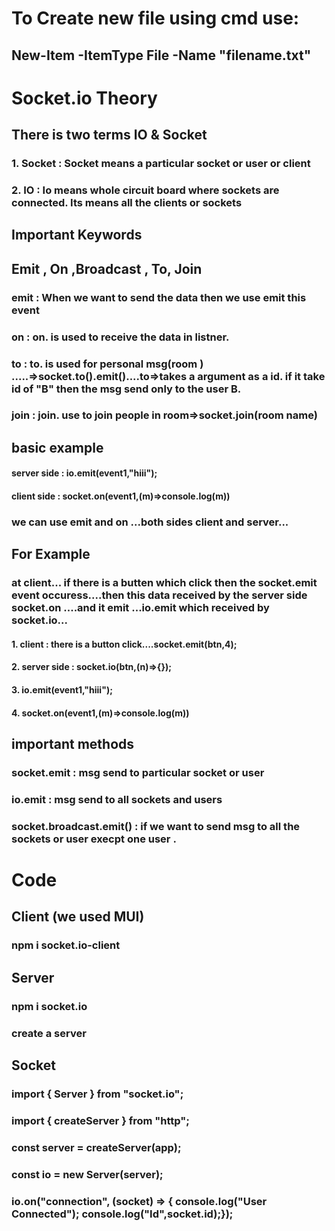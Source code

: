 # To Create new file using cmd use:

## New-Item -ItemType File -Name "filename.txt"

# Socket.io Theory

## There is two terms IO & Socket

### 1. Socket : Socket means a particular socket or user or client

### 2. IO : Io means whole circuit board where sockets are connected. Its means all the clients or sockets

## Important Keywords

## Emit , On ,Broadcast , To, Join

### emit : When we want to send the data then we use emit this event

### on : on. is used to receive the data in listner.

### to : to. is used for personal msg(room ) .....=>socket.to().emit()....to=>takes a argument as a id. if it take id of "B" then the msg send only to the user B.

### join : join. use to join people in room=>socket.join(room name)

## basic example

#### server side : io.emit(event1,"hiii");

#### client side : socket.on(event1,(m)=>console.log(m))

### we can use emit and on ...both sides client and server...

## For Example

### at client... if there is a butten which click then the socket.emit event occuress....then this data received by the server side socket.on ....and it emit ...io.emit which received by socket.io...

#### 1. client : there is a button click....socket.emit(btn,4);

#### 2. server side : socket.io(btn,(n)=>{});

#### 3. io.emit(event1,"hiii");

#### 4. socket.on(event1,(m)=>console.log(m))

## important methods

### socket.emit : msg send to particular socket or user

### io.emit : msg send to all sockets and users

### socket.broadcast.emit() : if we want to send msg to all the sockets or user execpt one user .

# Code

## Client (we used MUI)

### npm i socket.io-client

## Server

### npm i socket.io

### create a server

## Socket

### import { Server } from "socket.io";

### import { createServer } from "http";

### const server = createServer(app);

### const io = new Server(server);

### io.on("connection", (socket) => { console.log("User Connected"); console.log("Id",socket.id);});
